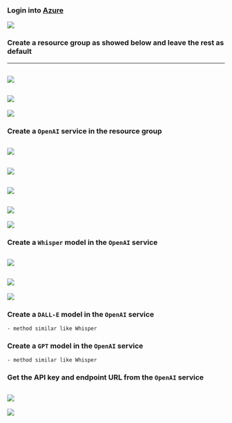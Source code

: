 ### Login into [Azure](https://portal.azure.com/#home)
![](../imgs/01-create-resource-group.png)

### Create a resource group as showed below and leave the rest as default
---
![](../imgs/02-create-resource-group.png)
---
![](../imgs/03-create-resource-group.png)
---
![](../imgs/04-create-resource-group.png)

### Create a `OpenAI` service in the resource group
![](../imgs/05-create-service.png)
---
![](../imgs/06-create-openai-service.png)
---
![](../imgs/07-create-openai-service.png)
---
![](../imgs/08-create-openai-service.png)
---
![](../imgs/09-create-openai-service.png)

### Create a `Whisper` model in the `OpenAI` service
![](../imgs/10-deploy-whisper.png)
---
![](../imgs/11-deploy-whisper.png)
---
![](../imgs/12-deploy-whisper.png)

### Create a `DALL-E` model in the `OpenAI` service
	- method similar like Whisper
### Create a `GPT` model in the `OpenAI` service
	- method similar like Whisper
### Get the API key and endpoint URL from the `OpenAI` service
![](../imgs/2024-11-25_184004.png)
---
![](../imgs/2024-11-25_190515.png)

